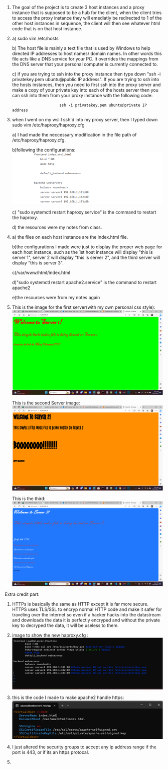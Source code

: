1. The goal of the project is to create 3 host instances and a proxy instance that is supposed to be a hub for the client, when the client tries to access the proxy instance they will emediatly be redirected to 1 of the other host instances in sequence, the client will then see whatever html code that is on that host instance.

2. a) sudo vim /etc/hosts
   
   b) The host file is mainly a text file that is used by Windows to help directed IP addresses to host names/ domain names. In other words this file acts like a DNS service for your PC. It overrides the mappings from the DNS server that your personal computer is currently connected to.
   
   c) if you are trying to ssh into the proxy instance then type down "ssh -i privatekey.pem ubuntu@public IP address". If you are trying to ssh into the hosts instances, then you need to first ssh into the proxy server and make a copy of your private key into each of the hosts server then you can ssh into them from your proxy instance with the following code:
   
                            ssh -i privatekey.pem ubuntu@private IP address
   
4. when I went on my wsl I ssh'd into my proxy server, then I typed down sudo vim /etc/haproxy/haproxy.cfg
   
    a) I had made the neccessary modification in the file path of /etc/haproxy/haproxy.cfg.
   
    b)following the configurations:
         ![alt text](config.png)
            
    c) "sudo systemctl restart haproxy.service" is the command to restart the haproxy.
   
    d) the resources were my notes from class.

6. 
    a) the files on each host instance are the index.html file.
   
    b)the configurations I made were just to display the proper web page for each host instance, such as the 1st host instance will display "this is server 1", server 2 will display "this is server 2", and the third server will display "this is server 3".
   
    c)/var/www/html/index.html
   
    d)"sudo systemctl restart apache2.service" is the command to restart apache2
   
    e)the resources were from my notes again

8. 
    This is the image for the first server(with my own personal css style):
        ![alt text](Server1.png)

    This is the second Server image:
        ![alt text](Server2.png)

    This is the third:
        ![alt text](Server3.png)




Extra credit part:

   1. HTTPs is basically the same as HTTP except it is far more secure. HTTPS uses TLS/SSL to encryp normal HTTP code and make it safer for traveling over the internet so even if a hacker hacks into the datastream and downloads the data it is perfectly encryped and without the private key to decryped the data, it will be useless to them.

   2. image to show the new haproxy.cfg :
      ![alt text](https_image.png)

   3. this is the code I made to make apache2 handle https:
      ![alt text](ssl_image.png)

   4. I just altered the security groups to accept any ip address range if the port is 443, or if its an https protocal.

   5.
